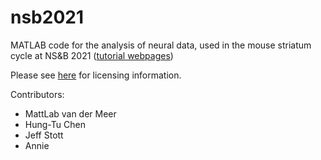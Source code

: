 nsb2021
=============

MATLAB code for the analysis of neural data, used in the mouse
striatum cycle at NS&B 2021 ([tutorial
webpages](https://rcweb.dartmouth.edu/~mvdm/wiki/doku.php?id=analysis:nsb))

Please see [here](LICENSE.md) for licensing information.

Contributors:

  * MattLab van der Meer
  * Hung-Tu Chen
  * Jeff Stott
  * Annie
